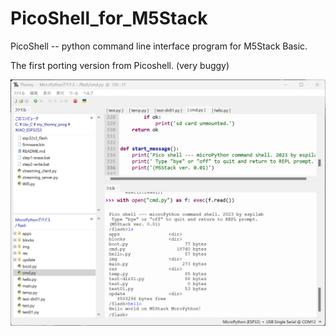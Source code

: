 # PicoShell_for_M5Stack
PicoShell -- python command line interface program for M5Stack Basic.

The first porting version from Picoshell. (very buggy)


![screen_example](2025-05-25=17_42_01-Thonny-cmd_py_on_M5Stack.png)
